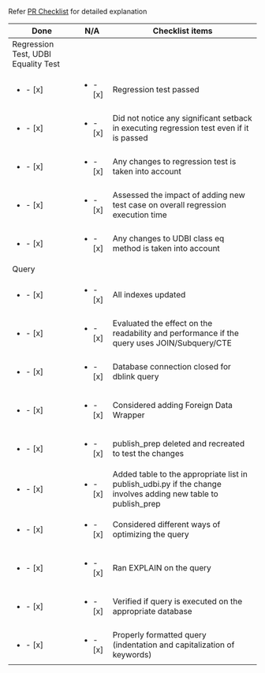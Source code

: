 Refer [PR Checklist](https://ushrauto-my.sharepoint.com/:w:/p/jclements/Ef22QBLV-k5CthT4nWSuxEkBOAJ5BlsOZOF7F-oSxTwpLg?e=paYIAx) for detailed explanation

|Done|N/A|Checklist items|
|-|-|-|
|Regression Test, UDBI Equality Test|
| <ul><li>- [x] </li></ul>| <ul><li>- [x] </li></ul> |Regression test passed|
| <ul><li>- [x] </li></ul>| <ul><li>- [x] </li></ul> |Did not notice any significant setback in executing regression test even if it is passed|
| <ul><li>- [x] </li></ul>| <ul><li>- [x] </li></ul> |Any changes to regression test is taken into account|
| <ul><li>- [x] </li></ul>| <ul><li>- [x] </li></ul> |Assessed the impact of adding new test case on overall regression execution time|
| <ul><li>- [x] </li></ul>| <ul><li>- [x] </li></ul> |Any changes to UDBI class eq method is taken into account|
|Query|
| <ul><li>- [x] </li></ul>| <ul><li>- [x] </li></ul> |All indexes updated|
| <ul><li>- [x] </li></ul>| <ul><li>- [x] </li></ul> |Evaluated the effect on the readability and performance if the query uses JOIN/Subquery/CTE|
| <ul><li>- [x] </li></ul>| <ul><li>- [x] </li></ul> |Database connection closed for dblink query|
| <ul><li>- [x] </li></ul>| <ul><li>- [x] </li></ul> |Considered adding Foreign Data Wrapper|
| <ul><li>- [x] </li></ul>| <ul><li>- [x] </li></ul> |publish_prep deleted and recreated to test the changes|
| <ul><li>- [x] </li></ul>| <ul><li>- [x] </li></ul> |Added table to the appropriate list in publish_udbi.py if the change involves adding new table to publish_prep|
| <ul><li>- [x] </li></ul>| <ul><li>- [x] </li></ul> |Considered different ways of optimizing the query|
| <ul><li>- [x] </li></ul>| <ul><li>- [x] </li></ul> |Ran EXPLAIN on the query|
| <ul><li>- [x] </li></ul>| <ul><li>- [x] </li></ul> |Verified if query is executed on the appropriate database|
| <ul><li>- [x] </li></ul>| <ul><li>- [x] </li></ul> |Properly formatted query (indentation and capitalization of keywords)|
